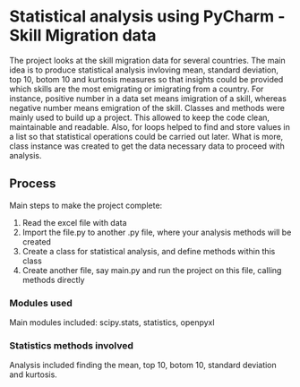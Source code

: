# Statistical analysis using PyCharm - Skill Migration data

The project looks at the skill migration data for several countries. The main idea is to produce statistical analysis invloving mean, standard deviation, top 10, botom 10 and kurtosis measures so that insights could be provided which skills are the most emigrating or imigrating from a country. For instance, positive number in a data set means imigration of a skill, whereas negative number means emigration of the skill. Classes and methods were mainly used to build up a project. This allowed to keep the code clean, maintainable and readable. Also, for loops helped to find and store values in a list so that statistical operations could be carried out later. What is more, class instance  was created to get the data necessary data to proceed with analysis.

## Process

Main steps to make the project complete:

1) Read the excel file with data
2) Import the file.py to another .py file, where your analysis methods will be created
3) Create a class for statistical analysis, and define methods within this class
4) Create another file, say main.py and run the project on this file, calling methods directly

### Modules used

Main modules included: scipy.stats, statistics, openpyxl

### Statistics methods involved

Analysis included finding the mean, top 10, botom 10, standard deviation and kurtosis.


